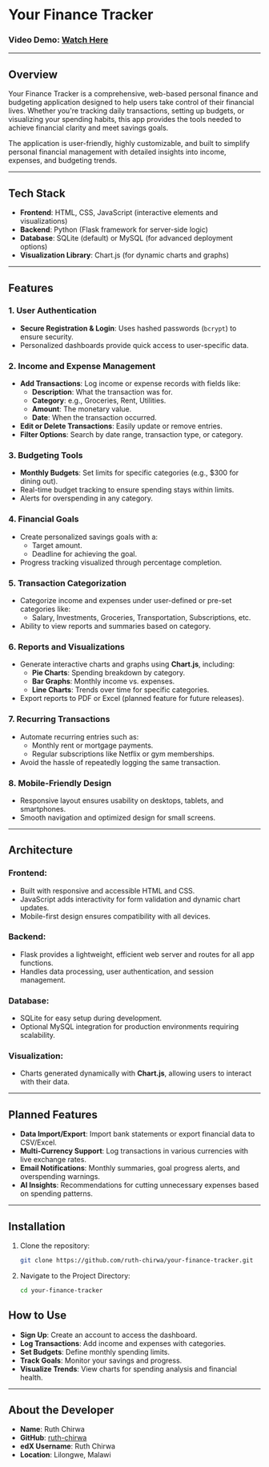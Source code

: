 # Your Finance Tracker

### **Video Demo**: [Watch Here](https://youtu.be/jeYTc6mxCo8)

---

## **Overview**
Your Finance Tracker is a comprehensive, web-based personal finance and budgeting application designed to help users take control of their financial lives. Whether you're tracking daily transactions, setting up budgets, or visualizing your spending habits, this app provides the tools needed to achieve financial clarity and meet savings goals.

The application is user-friendly, highly customizable, and built to simplify personal financial management with detailed insights into income, expenses, and budgeting trends.

---

## **Tech Stack**
- **Frontend**: HTML, CSS, JavaScript (interactive elements and visualizations)
- **Backend**: Python (Flask framework for server-side logic)
- **Database**: SQLite (default) or MySQL (for advanced deployment options)
- **Visualization Library**: Chart.js (for dynamic charts and graphs)

---

## **Features**
### **1. User Authentication**
- **Secure Registration & Login**: Uses hashed passwords (`bcrypt`) to ensure security.
- Personalized dashboards provide quick access to user-specific data.

### **2. Income and Expense Management**
- **Add Transactions**: Log income or expense records with fields like:
  - **Description**: What the transaction was for.
  - **Category**: e.g., Groceries, Rent, Utilities.
  - **Amount**: The monetary value.
  - **Date**: When the transaction occurred.
- **Edit or Delete Transactions**: Easily update or remove entries.
- **Filter Options**: Search by date range, transaction type, or category.

### **3. Budgeting Tools**
- **Monthly Budgets**: Set limits for specific categories (e.g., $300 for dining out).
- Real-time budget tracking to ensure spending stays within limits.
- Alerts for overspending in any category.

### **4. Financial Goals**
- Create personalized savings goals with a:
  - Target amount.
  - Deadline for achieving the goal.
- Progress tracking visualized through percentage completion.

### **5. Transaction Categorization**
- Categorize income and expenses under user-defined or pre-set categories like:
  - Salary, Investments, Groceries, Transportation, Subscriptions, etc.
- Ability to view reports and summaries based on category.

### **6. Reports and Visualizations**
- Generate interactive charts and graphs using **Chart.js**, including:
  - **Pie Charts**: Spending breakdown by category.
  - **Bar Graphs**: Monthly income vs. expenses.
  - **Line Charts**: Trends over time for specific categories.
- Export reports to PDF or Excel (planned feature for future releases).

### **7. Recurring Transactions**
- Automate recurring entries such as:
  - Monthly rent or mortgage payments.
  - Regular subscriptions like Netflix or gym memberships.
- Avoid the hassle of repeatedly logging the same transaction.

### **8. Mobile-Friendly Design**
- Responsive layout ensures usability on desktops, tablets, and smartphones.
- Smooth navigation and optimized design for small screens.

---

## **Architecture**
### **Frontend**:
- Built with responsive and accessible HTML and CSS.
- JavaScript adds interactivity for form validation and dynamic chart updates.
- Mobile-first design ensures compatibility with all devices.

### **Backend**:
- Flask provides a lightweight, efficient web server and routes for all app functions.
- Handles data processing, user authentication, and session management.

### **Database**:
- SQLite for easy setup during development.
- Optional MySQL integration for production environments requiring scalability.

### **Visualization**:
- Charts generated dynamically with **Chart.js**, allowing users to interact with their data.

---

## **Planned Features**
- **Data Import/Export**: Import bank statements or export financial data to CSV/Excel.
- **Multi-Currency Support**: Log transactions in various currencies with live exchange rates.
- **Email Notifications**: Monthly summaries, goal progress alerts, and overspending warnings.
- **AI Insights**: Recommendations for cutting unnecessary expenses based on spending patterns.

---

## **Installation**
1. Clone the repository:
   ```bash
   git clone https://github.com/ruth-chirwa/your-finance-tracker.git

2. Navigate to the Project Directory:
    ```bash
    cd your-finance-tracker

## **How to Use**
- **Sign Up**: Create an account to access the dashboard.
- **Log Transactions**: Add income and expenses with categories.
- **Set Budgets**: Define monthly spending limits.
- **Track Goals**: Monitor your savings and progress.
- **Visualize Trends**: View charts for spending analysis and financial health.

---

## **About the Developer**
- **Name**: Ruth Chirwa
- **GitHub**: [ruth-chirwa](https://github.com/ruth-chirwa)
- **edX Username**: Ruth Chirwa
- **Location**: Lilongwe, Malawi
